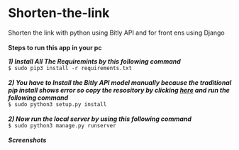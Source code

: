 # Shorten-the-link
Shorten the link with python using Bitly API and for front ens using Django<br>
<br>
**Steps to run this app in your pc**<br>

***1) Install All The Requiremints by this following command***<br>
```$ sudo pip3 install -r requirements.txt```<br><br>
***2) You have to Install the Bitly API model manually because the traditional pip install shows error so copy the resository by clicking [here](https://github.com/bitly/bitly-api-python) and run the following command***<br>
```$ sudo python3 setup.py install```<br><br>
***2) Now run the local server by using this following command***<br>
```$ sudo python3 manage.py runserver```
<br><br>
***Screenshots***
